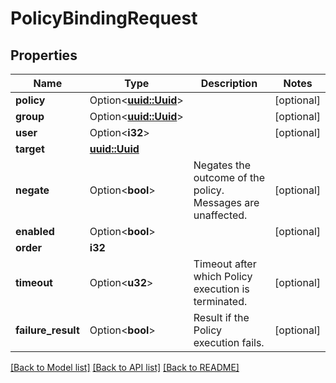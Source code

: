 # PolicyBindingRequest

## Properties

Name | Type | Description | Notes
------------ | ------------- | ------------- | -------------
**policy** | Option<[**uuid::Uuid**](uuid::Uuid.md)> |  | [optional]
**group** | Option<[**uuid::Uuid**](uuid::Uuid.md)> |  | [optional]
**user** | Option<**i32**> |  | [optional]
**target** | [**uuid::Uuid**](uuid::Uuid.md) |  | 
**negate** | Option<**bool**> | Negates the outcome of the policy. Messages are unaffected. | [optional]
**enabled** | Option<**bool**> |  | [optional]
**order** | **i32** |  | 
**timeout** | Option<**u32**> | Timeout after which Policy execution is terminated. | [optional]
**failure_result** | Option<**bool**> | Result if the Policy execution fails. | [optional]

[[Back to Model list]](../README.md#documentation-for-models) [[Back to API list]](../README.md#documentation-for-api-endpoints) [[Back to README]](../README.md)


